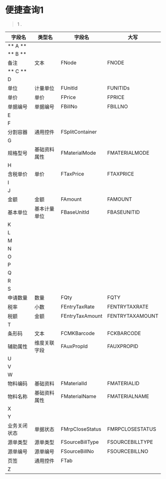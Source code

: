 # 便捷查询1

> 1 . 

| 字段名 | 类型名 | 字段名 | 大写 |
| - | - | - | - |
|** A **|
|** B **|
| 备注 | 文本 | FNode | FNODE |
|** C **|
| D |
| 单位 | 计量单位 | FUnitId | FUNITIDs |
| 单价 | 单价 | FPrice | FPRICE |
| 单据编号 | 单据编号 | FBillNo | FBILLNO |
| E |
| F |
| 分割容器 | 通用控件 | FSplitContainer |  |
| G |
| 规格型号 | 基础资料属性 | FMaterialMode | FMATERIALMODE |
| H |
| 含税单价 | 单价 | FTaxPrice | FTAXPRICE |
| I |
| J |
| 金额 | 金额 | FAmount | FAMOUNT |
| 基本单位 | 基本计量单位 | FBaseUnitId | FBASEUNITID |
| K |
| L |
| M |
| N |
| O |
| P |
| Q |
| R |
| S |
| 申请数量 | 数量 | FQty | FQTY |
| 税率 | 小数 | FEntryTaxRate | FENTRYTAXRATE |
| 税额 | 金额 | FEntryTaxAmount | FENTRYTAXAMOUNT |
| T |
| 条形码 | 文本 | FCMKBarcode | FCKBARCODE |
| 辅助属性 | 维度关联字段 | FAuxPropId | FAUXPROPID |
| U |
| V |
| W |
| 物料编码 | 基础资料 | FMaterialId | FMATERIALID |
| 物料名称 | 基础资料属性 | FMaterialName | FMATERIALNAME |
| X |
| Y |
| 业务关闭状态 | 单据状态 | FMrpCloseStatus | FMRPCLOSESTATUS |
| 源单类型 | 源单类型 | FSourceBillType | FSOURCEBILLTYPE |
| 源单编号 | 源单编号 | FSourceBillNo | FSOURCEBILLNO |
| 页签 | 通用控件 | FTab |  |
| Z |









